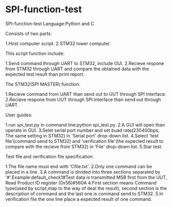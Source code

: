 # SPI-function-test
SPI-function-test
Language:Python and C

Consists of two parts:

1.Host computer script.
2.STM32 lower computer.

This script function include:

1.Send command through UART to STM32, include GUI. 
2.Recieve respone from STM32 through UART and compare the obtained data with the expected test result than print report.

The STM32(SPI MASTER) function:

1.Recieve command from UART than send out to UUT through SPI interface.
2.Recieve respone from UUT through SPI interface than send out through UART.



User guides:

1.run spi_test.py in command line:python spi_test.py.
2.A GUI will open than operate in GUI.
3.Selet serial port number and set buad rate(230400bps, The same setting in STM32) in 'Serial port' drop-down list.
4.Select 'test file'(command send to STM32) and 'verification file'(the expected result to compare with the recieve from STM32) in 'File' drop-down list.
5.Star test.



Test file and verification file specification:

1.The file name must end with 'Cfile.txt'.
2.Only one command can be placed in a line.
3.A command is divided into three sections separated by '#'.Example:default_check1#Test data is transmitted MSB first from the UUT, Read Product ID register (0x56)#560A
4.First section means Command type(used by script,map to the way of deal the result), second section is the description of command and the last one is command send to STM32.
5.In verification file the one line place a expected result of one command.
